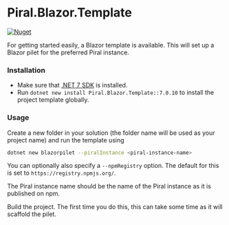 # Piral.Blazor.Template

[![Nuget](https://img.shields.io/badge/nuget-v7.0.10-blue)](https://www.nuget.org/packages/Piral.Blazor.Template/7.0.10)

For getting started easily, a Blazor template is available. This will set up a Blazor pilet for the preferred Piral instance.

### Installation

- Make sure that [.NET 7 SDK](https://dotnet.microsoft.com/download/dotnet/7.0) is installed.
- Run `dotnet new install Piral.Blazor.Template::7.0.10` to install the project template globally.

### Usage

Create a new folder in your solution (the folder name will be used as your project name) and run the template using

```sh
dotnet new blazorpilet --piralInstance <piral-instance-name>
```

You can optionally also specify a `--npmRegistry` option. The default for this is set to `https://registry.npmjs.org/`.

The Piral instance name should be the name of the Piral instance as it is published on npm.

Build the project. The first time you do this, this can take some time as it will scaffold the pilet.
